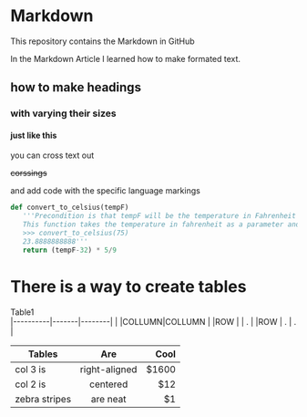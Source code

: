 # Markdown
This repository contains the Markdown in GitHub

In the Markdown Article I learned how to make formated text.

## how to make  headings
### with varying their sizes
#### just like this
 you can cross text out
 
~~corssings~~

 and add code  with the specific language markings
 
```python
def convert_to_celsius(tempF)
   '''Precondition is that tempF will be the temperature in Fahrenheit
   This function takes the temperature in fahrenheit as a parameter and return the value in ceslsius
   >>> convert_to_celsius(75)
   23.8888888888'''
   return (tempF-32) * 5/9
   ```

# There is a way to create tables

Table1                     
|----------|-------|--------|
|          |COLLUMN|COLLUMN |
|ROW       |       | .      |
|ROW       | .     | .      |

| Tables        | Are           | Cool  |
| ------------- |:-------------:| -----:|
| col 3 is      | right-aligned | $1600 |
| col 2 is      | centered      |   $12 |
| zebra stripes | are neat      |    $1 |
